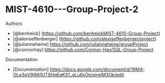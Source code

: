 # MIST-4610---Group-Project-2
Authors
- [@benheick] (https://github.com/benheickMIST-4610-Group-Project)
- [@alexiseffenberger] (https://github.com/alexiseffenberger/project)
- [@julianneheine] https://github.com/julianneheine/groupProject
- [@connorhay] https://github.com/Connor-Hay/SQL-Group-Project

Documentation
- [Documentation] https://docs.google.com/document/d/19M4-OLe3qV9j661UTSHqEeKS1_gLu6sOtcpjreIM3Ok/edit


